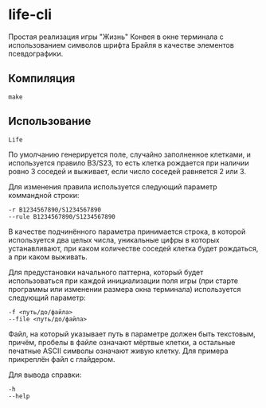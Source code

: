 # life-cli
Простая реализация игры "Жизнь" Конвея в окне терминала с использованием символов шрифта Брайля в качестве элементов псевдографики. 
## Компиляция
```
make
```
## Использование
```
Life
```
По умолчанию генерируется поле, случайно заполненное клетками, и используется правило B3/S23, то есть клетка рождается при наличии ровно 3 соседей и выживает, если число соседей равняется 2 или 3.

Для изменения правила используется следующий параметр коммандной строки:
```
-r B1234567890/S1234567890
--rule B1234567890/S1234567890
```
В качестве подчинённого параметра принимается строка, в которой используется два целых числа, уникальные цифры в которых устанавливают, при каком количестве соседей клетка будет рождаться, а при каком выживать.

Для предустановки начального паттерна, который будет использоваться при каждой инициализации поля игры (при старте программы или изменении размера окна терминала) используется следующий параметр:
```
-f <путь/до/файла>
--file <путь/до/файла>
```
Файл, на который указывает путь в параметре должен быть текстовым, причём, пробелы в файле означают мёртвые клетки, а остальные печатные ASCII символы означают живую клетку. Для примера прикреплён файл с глайдером.

Для вывода справки:
```
-h
--help
```
